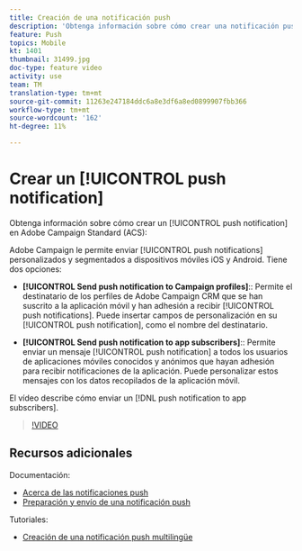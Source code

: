 ```yaml
---
title: Creación de una notificación push
description: 'Obtenga información sobre cómo crear una notificación push en Adobe Campaign Standard (ACS). '
feature: Push
topics: Mobile
kt: 1401
thumbnail: 31499.jpg
doc-type: feature video
activity: use
team: TM
translation-type: tm+mt
source-git-commit: 11263e247184ddc6a8e3df6a8ed0899907fbb366
workflow-type: tm+mt
source-wordcount: '162'
ht-degree: 11%

---
```



# Crear un [!UICONTROL push notification]

Obtenga información sobre cómo crear un [!UICONTROL push notification] en Adobe Campaign Standard (ACS):

Adobe Campaign le permite enviar [!UICONTROL push notifications] personalizados y segmentados a dispositivos móviles iOS y Android. Tiene dos opciones:

* **[!UICONTROL Send push notification to Campaign profiles]**:: Permite el destinatario de los perfiles de Adobe Campaign CRM que se han suscrito a la aplicación móvil y han adhesión a recibir  [!UICONTROL push notifications]. Puede insertar campos de personalización en su [!UICONTROL push notification], como el nombre del destinatario.

* **[!UICONTROL Send push notification to app subscribers]**:: Permite enviar un mensaje  [!UICONTROL push notification] a todos los usuarios de aplicaciones móviles conocidos y anónimos que hayan adhesión para recibir notificaciones de la aplicación. Puede personalizar estos mensajes con los datos recopilados de la aplicación móvil.

El vídeo describe cómo enviar un [!DNL push notification to app subscribers].

>[!VIDEO](https://video.tv.adobe.com/v/31499?quality=12)

## Recursos adicionales

Documentación:

* [Acerca de las notificaciones push](https://docs.adobe.com/content/help/en/campaign-standard/using/communication-channels/push-notifications/about-push-notifications.html)
* [Preparación y envío de una notificación push](https://docs.adobe.com/content/help/en/campaign-standard/using/communication-channels/push-notifications/preparing-and-sending-a-push-notification.html)

Tutoriales:

* [Creación de una notificación push multilingüe](/help/communication-channels/mobile/push-notifications/creating-multilingual-push-notifications.md)
